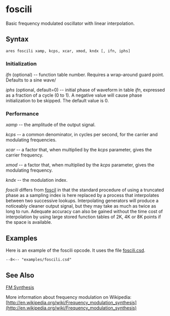 <!--
id:foscili
category:Signal Generators:FM Synthesis
-->
# foscili
Basic frequency modulated oscillator with linear interpolation.

## Syntax
```csound-orc
ares foscili xamp, kcps, xcar, xmod, kndx [, ifn, iphs]
```

### Initialization
_ifn_ (optional) -- function table number. Requires a wrap-around guard point. Defaults to a sine wave/
  
_iphs_ (optional, default=0) -- initial phase of waveform in table _ifn_, expressed as a fraction of a cycle (0 to 1). A negative value will cause phase initialization to be skipped. The default value is 0.

### Performance
_xamp_ -- the amplitude of the output signal.
  
_kcps_ -- a common denominator, in cycles per second, for the carrier and modulating frequencies.
  
_xcar_ -- a factor that, when multiplied by the _kcps_ parameter, gives the carrier frequency.
  
_xmod_ -- a factor that, when multiplied by the _kcps_ parameter, gives the modulating frequency.
  
_kndx_ -- the modulation index.
  
_foscili_ differs from  [foscil](../../opcodes/foscil)  in that the standard procedure of using a truncated phase as a sampling index is here replaced by a process that interpolates between two successive lookups. Interpolating generators will produce a noticeably cleaner output signal, but they may take as much as twice as long to run. Adequate accuracy can also be gained without the time cost of interpolation by using large stored function tables of 2K, 4K or 8K points if the space is available.

## Examples
Here is an example of the foscili opcode. It uses the file [foscili.csd](../../examples/foscili.csd).
``` csound-orc title="Example of the foscili opcode." linenums="1"
--8<-- "examples/foscili.csd"
```

## See Also
[FM Synthesis](../../siggen/fmsynth)
  
More information about frequency modulation on Wikipedia: [http://en.wikipedia.org/wiki/Frequency_modulation_synthesis](http://en.wikipedia.org/wiki/Frequency_modulation_synthesis)
